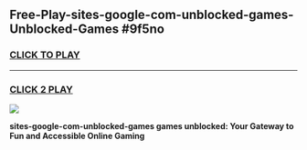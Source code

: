 
## Free-Play-sites-google-com-unblocked-games-Unblocked-Games #9f5no
<h3>
<a href="https://news.freeplayer.one?title=sites-google-com-unblocked-games&ref=8M">CLICK TO PLAY</a></h3>
<hr>

<h3>
<a href="https://news.freeplayer.one?title=sites-google-com-unblocked-games&ref=8M">CLICK 2 PLAY</a>
  
</h3>

<a href="https://news.freeplayer.one?title=sites-google-com-unblocked-games&ref=8M"><img src="https://clearcache.store/games.png"></a>


**sites-google-com-unblocked-games games unblocked: Your Gateway to Fun and Accessible Online Gaming**
